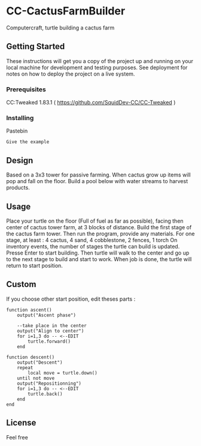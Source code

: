 # CC-CactusFarmBuilder
Computercraft, turtle building a cactus farm

## Getting Started

These instructions will get you a copy of the project up and running on your local machine for development and testing purposes. See deployment for notes on how to deploy the project on a live system.

### Prerequisites

CC:Tweaked 1.83.1 ( https://github.com/SquidDev-CC/CC-Tweaked )

### Installing

Pastebin

```
Give the example
```

## Design

Based on a 3x3 tower for passive farming. When cactus grow up items will pop and fall on the floor. Build a pool below with water streams to harvest products.

## Usage

Place your turtle on the floor (Full of fuel as far as possible), facing then center of cactus tower farm, at 3 blocks of distance.
Build the first stage of the cactus farm tower.
Then run the program, provide any materials. For one stage, at least : 4 cactus, 4 sand, 4 cobblestone, 2 fences, 1 torch
On inventory events, the number of stages the turtle can build is updated.
Presse Enter to start building. Then turtle will walk to the center and go up to the next stage to build and start to work. When job is done, the turtle will return to start position.

## Custom

If you choose other start position, edit theses parts :

```
function ascent()
	output("Ascent phase")
	
	--take place in the center
	output("Align to center")
	for i=1,3 do -- <--EDIT
		turtle.forward()
	end
```

```
function descent()
	output("Descent")
	repeat
		local move = turtle.down()
	until not move
	output("Repositionning")
	for i=1,3 do -- <--EDIT
		turtle.back()
	end
end
```

## License

Feel free



